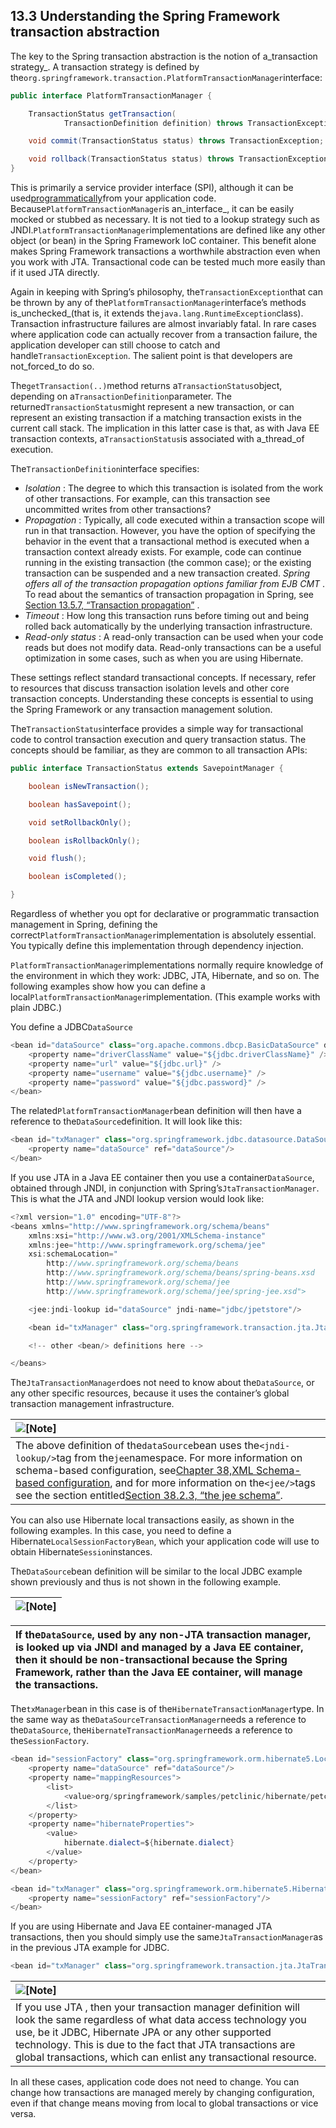 ## 13.3 Understanding the Spring Framework transaction abstraction

The key to the Spring transaction abstraction is the notion of a_transaction strategy_. A transaction strategy is defined by the`org.springframework.transaction.PlatformTransactionManager`interface:

```java
public interface PlatformTransactionManager {

	TransactionStatus getTransaction(
			TransactionDefinition definition) throws TransactionException;

	void commit(TransactionStatus status) throws TransactionException;

	void rollback(TransactionStatus status) throws TransactionException;
}
```

This is primarily a service provider interface \(SPI\), although it can be used[programmatically](http://docs.spring.io/spring/docs/5.0.0.M5/spring-framework-reference/html/transaction.html#transaction-programmatic-ptm)from your application code. Because`PlatformTransactionManager`is an_interface_, it can be easily mocked or stubbed as necessary. It is not tied to a lookup strategy such as JNDI.`PlatformTransactionManager`implementations are defined like any other object \(or bean\) in the Spring Framework IoC container. This benefit alone makes Spring Framework transactions a worthwhile abstraction even when you work with JTA. Transactional code can be tested much more easily than if it used JTA directly.

Again in keeping with Spring’s philosophy, the`TransactionException`that can be thrown by any of the`PlatformTransactionManager`interface’s methods is_unchecked_\(that is, it extends the`java.lang.RuntimeException`class\). Transaction infrastructure failures are almost invariably fatal. In rare cases where application code can actually recover from a transaction failure, the application developer can still choose to catch and handle`TransactionException`. The salient point is that developers are not_forced_to do so.

The`getTransaction(..)`method returns a`TransactionStatus`object, depending on a`TransactionDefinition`parameter. The returned`TransactionStatus`might represent a new transaction, or can represent an existing transaction if a matching transaction exists in the current call stack. The implication in this latter case is that, as with Java EE transaction contexts, a`TransactionStatus`is associated with a_thread_of execution.

The`TransactionDefinition`interface specifies:

* _Isolation_
  : The degree to which this transaction is isolated from the work of other transactions. For example, can this transaction see uncommitted writes from other transactions?
* _Propagation_
  : Typically, all code executed within a transaction scope will run in that transaction. However, you have the option of specifying the behavior in the event that a transactional method is executed when a transaction context already exists. For example, code can continue running in the existing transaction \(the common case\); or the existing transaction can be suspended and a new transaction created.
  _Spring offers all of the transaction propagation options familiar from EJB CMT_
  . To read about the semantics of transaction propagation in Spring, see
  [Section 13.5.7, “Transaction propagation”](http://docs.spring.io/spring/docs/5.0.0.M5/spring-framework-reference/html/transaction.html#tx-propagation)
  .
* _Timeout_
  : How long this transaction runs before timing out and being rolled back automatically by the underlying transaction infrastructure.
* _Read-only status_
  : A read-only transaction can be used when your code reads but does not modify data. Read-only transactions can be a useful optimization in some cases, such as when you are using Hibernate.

These settings reflect standard transactional concepts. If necessary, refer to resources that discuss transaction isolation levels and other core transaction concepts. Understanding these concepts is essential to using the Spring Framework or any transaction management solution.

The`TransactionStatus`interface provides a simple way for transactional code to control transaction execution and query transaction status. The concepts should be familiar, as they are common to all transaction APIs:

```java
public interface TransactionStatus extends SavepointManager {

	boolean isNewTransaction();

	boolean hasSavepoint();

	void setRollbackOnly();

	boolean isRollbackOnly();

	void flush();

	boolean isCompleted();

}
```

Regardless of whether you opt for declarative or programmatic transaction management in Spring, defining the correct`PlatformTransactionManager`implementation is absolutely essential. You typically define this implementation through dependency injection.

`PlatformTransactionManager`implementations normally require knowledge of the environment in which they work: JDBC, JTA, Hibernate, and so on. The following examples show how you can define a local`PlatformTransactionManager`implementation. \(This example works with plain JDBC.\)

You define a JDBC`DataSource`

```java
<bean id="dataSource" class="org.apache.commons.dbcp.BasicDataSource" destroy-method="close">
	<property name="driverClassName" value="${jdbc.driverClassName}" />
	<property name="url" value="${jdbc.url}" />
	<property name="username" value="${jdbc.username}" />
	<property name="password" value="${jdbc.password}" />
</bean>
```

The related`PlatformTransactionManager`bean definition will then have a reference to the`DataSource`definition. It will look like this:

```java
<bean id="txManager" class="org.springframework.jdbc.datasource.DataSourceTransactionManager">
	<property name="dataSource" ref="dataSource"/>
</bean>
```

If you use JTA in a Java EE container then you use a container`DataSource`, obtained through JNDI, in conjunction with Spring’s`JtaTransactionManager`. This is what the JTA and JNDI lookup version would look like:

```java
<?xml version="1.0" encoding="UTF-8"?>
<beans xmlns="http://www.springframework.org/schema/beans"
	xmlns:xsi="http://www.w3.org/2001/XMLSchema-instance"
	xmlns:jee="http://www.springframework.org/schema/jee"
	xsi:schemaLocation="
		http://www.springframework.org/schema/beans
		http://www.springframework.org/schema/beans/spring-beans.xsd
		http://www.springframework.org/schema/jee
		http://www.springframework.org/schema/jee/spring-jee.xsd">

	<jee:jndi-lookup id="dataSource" jndi-name="jdbc/jpetstore"/>

	<bean id="txManager" class="org.springframework.transaction.jta.JtaTransactionManager" />

	<!-- other <bean/> definitions here -->

</beans>
```

The`JtaTransactionManager`does not need to know about the`DataSource`, or any other specific resources, because it uses the container’s global transaction management infrastructure.

| ![](http://docs.spring.io/spring/docs/5.0.0.M5/spring-framework-reference/html/images/note.png.pagespeed.ce.9zQ_1wVwzR.png "\[Note\]") |
| :--- |
| The above definition of the`dataSource`bean uses the`<jndi-lookup/>`tag from the`jee`namespace. For more information on schema-based configuration, see[Chapter 38,XML Schema-based configuration](http://docs.spring.io/spring/docs/5.0.0.M5/spring-framework-reference/html/xsd-configuration.html), and for more information on the`<jee/>`tags see the section entitled[Section 38.2.3, “the jee schema”](http://docs.spring.io/spring/docs/5.0.0.M5/spring-framework-reference/html/xsd-configuration.html#xsd-config-body-schemas-jee). |

You can also use Hibernate local transactions easily, as shown in the following examples. In this case, you need to define a Hibernate`LocalSessionFactoryBean`, which your application code will use to obtain Hibernate`Session`instances.

The`DataSource`bean definition will be similar to the local JDBC example shown previously and thus is not shown in the following example.

| ![](http://docs.spring.io/spring/docs/5.0.0.M5/spring-framework-reference/html/images/note.png.pagespeed.ce.9zQ_1wVwzR.png "\[Note\]") |
| :--- |


| If the`DataSource`, used by any non-JTA transaction manager, is looked up via JNDI and managed by a Java EE container, then it should be non-transactional because the Spring Framework, rather than the Java EE container, will manage the transactions. |
| :--- |


The`txManager`bean in this case is of the`HibernateTransactionManager`type. In the same way as the`DataSourceTransactionManager`needs a reference to the`DataSource`, the`HibernateTransactionManager`needs a reference to the`SessionFactory`.

```java
<bean id="sessionFactory" class="org.springframework.orm.hibernate5.LocalSessionFactoryBean">
	<property name="dataSource" ref="dataSource"/>
	<property name="mappingResources">
		<list>
			<value>org/springframework/samples/petclinic/hibernate/petclinic.hbm.xml</value>
		</list>
	</property>
	<property name="hibernateProperties">
		<value>
			hibernate.dialect=${hibernate.dialect}
		</value>
	</property>
</bean>

<bean id="txManager" class="org.springframework.orm.hibernate5.HibernateTransactionManager">
	<property name="sessionFactory" ref="sessionFactory"/>
</bean>
```

If you are using Hibernate and Java EE container-managed JTA transactions, then you should simply use the same`JtaTransactionManager`as in the previous JTA example for JDBC.

```java
<bean id="txManager" class="org.springframework.transaction.jta.JtaTransactionManager"/>
```

| ![](http://docs.spring.io/spring/docs/5.0.0.M5/spring-framework-reference/html/images/note.png.pagespeed.ce.9zQ_1wVwzR.png "\[Note\]") |
| :--- |
| If you use JTA , then your transaction manager definition will look the same regardless of what data access technology you use, be it JDBC, Hibernate JPA or any other supported technology. This is due to the fact that JTA transactions are global transactions, which can enlist any transactional resource. |

In all these cases, application code does not need to change. You can change how transactions are managed merely by changing configuration, even if that change means moving from local to global transactions or vice versa.

